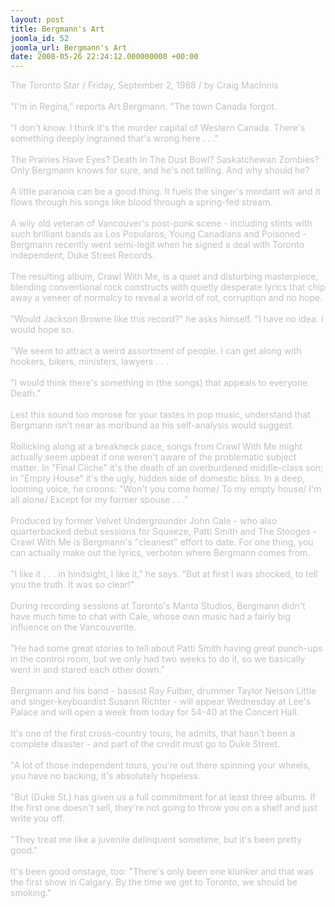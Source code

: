 ```yaml
---
layout: post
title: Bergmann's Art
joomla_id: 52
joomla_url: Bergmann's Art
date: 2008-05-26 22:24:12.000000000 +00:00
---
```

<span style="color: #c0c0c0">The Toronto Star / Friday, September 2, 1988 / by Craig MacInnis <br /><br />&quot;I'm in Regina,&quot; reports Art Bergmann. &quot;The town Canada forgot.<br /><br />&quot;I don't know. I think it's the murder capital of Western Canada. There's something deeply ingrained that's wrong here . . .&quot;<br /><br />The Prairies Have Eyes? Death In The Dust Bowl? Saskatchewan Zombies? Only Bergmann knows for sure, and he's not telling. And why should he?<br /><br />A little paranoia can be a good thing. It fuels the singer's mordant wit and it flows through his songs like blood through a spring-fed stream.<br /><br />A wily old veteran of Vancouver's post-punk scene - including stints with such brilliant bands as Los Popularos, Young Canadians and Poisoned - Bergmann recently went semi-legit when he signed a deal with Toronto independent, Duke Street Records.<br /><br />The resulting album, Crawl With Me, is a quiet and disturbing masterpiece, blending conventional rock constructs with quietly desperate lyrics that chip away a veneer of normalcy to reveal a world of rot, corruption and no hope.<br /><br />&quot;Would Jackson Browne like this record?&quot; he asks himself. &quot;I have no idea. I would hope so.<br /><br />&quot;We seem to attract a weird assortment of people. I can get along with hookers, bikers, ministers, lawyers . . .<br /><br />&quot;I would think there's something in (the songs) that appeals to everyone. Death.&quot;<br /><br />Lest this sound too morose for your tastes in pop music, understand that Bergmann isn't near as moribund as his self-analysis would suggest.<br /><br />Rollicking along at a breakneck pace, songs from Crawl With Me might actually seem upbeat if one weren't aware of the problematic subject matter. In &quot;Final Cliche&quot; it's the death of an overburdened middle-class son; in &quot;Empty House&quot; it's the ugly, hidden side of domestic bliss. In a deep, looming voice, he croons: &quot;Won't you come home/ To my empty house/ I'm all alone/ Except for my former spouse . . .&quot;<br /><br />Produced by former Velvet Undergrounder John Cale - who also quarterbacked debut sessions for Squeeze, Patti Smith and The Stooges - Crawl With Me is Bergmann's &quot;cleanest&quot; effort to date. For one thing, you can actually make out the lyrics, verboten where Bergmann comes from.<br /><br />&quot;I like it . . . in hindsight, I like it,&quot; he says. &quot;But at first I was shocked, to tell you the truth. It was so clear!&quot;<br /><br />During recording sessions at Toronto's Manta Studios, Bergmann didn't have much time to chat with Cale, whose own music had a fairly big influence on the Vancouverite.<br /><br />&quot;He had some great stories to tell about Patti Smith having great punch-ups in the control room, but we only had two weeks to do it, so we basically went in and stared each other down.&quot;<br /><br />Bergmann and his band - bassist Ray Fulber, drummer Taylor Nelson Little and singer-keyboardist Susann Richter - will appear Wednesday at Lee's Palace and will open a week from today for 54-40 at the Concert Hall.<br /><br />It's one of the first cross-country tours, he admits, that hasn't been a complete disaster - and part of the credit must go to Duke Street.<br /><br />&quot;A lot of those independent tours, you're out there spinning your wheels, you have no backing, it's absolutely hopeless.<br /><br />&quot;But (Duke St.) has given us a full commitment for at least three albums. If the first one doesn't sell, they're not going to throw you on a shelf and just write you off.<br /><br />&quot;They treat me like a juvenile delinquent sometime, but it's been pretty good.&quot;<br /><br />It's been good onstage, too: &quot;There's only been one klunker and that was the first show in Calgary. By the time we get to Toronto, we should be smoking.&quot;<br /></span>
